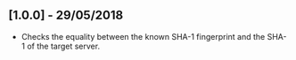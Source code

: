 ## [1.0.0] - 29/05/2018

* Checks the equality between the known SHA-1 fingerprint and the SHA-1 of the target server.
